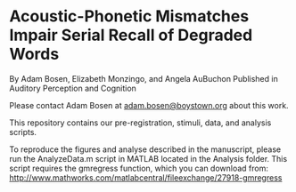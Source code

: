 # Acoustic-Phonetic Mismatches Impair Serial Recall of Degraded Words
By Adam Bosen, Elizabeth Monzingo, and Angela AuBuchon
Published in Auditory Perception and Cognition

Please contact Adam Bosen at adam.bosen@boystown.org about this work.

This repository contains our pre-registration, stimuli, data, and analysis scripts.

To reproduce the figures and analyse described in the manuscript, please run the
AnalyzeData.m script in MATLAB located in the Analysis folder.  This script
requires the gmregress function, which you can download from:
http://www.mathworks.com/matlabcentral/fileexchange/27918-gmregress
